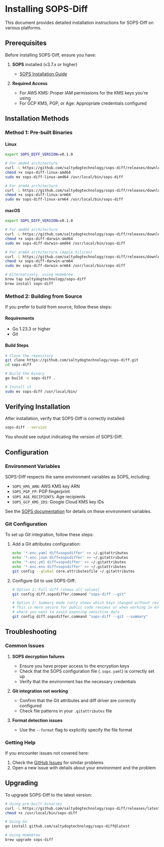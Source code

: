 # Installing SOPS-Diff

This document provides detailed installation instructions for SOPS-Diff on various platforms.

## Prerequisites

Before installing SOPS-Diff, ensure you have:

1. **SOPS** installed (v3.7.x or higher)
   - [SOPS Installation Guide](https://github.com/getsops/sops#installing-from-source)

2. **Required Access**
   - For AWS KMS: Proper IAM permissions for the KMS keys you're using
   - For GCP KMS, PGP, or Age: Appropriate credentials configured

## Installation Methods

### Method 1: Pre-built Binaries

#### Linux

```bash
export SOPS_DIFF_VERSION=v0.1.0
```

```bash
# For amd64 architecture
curl -L https://github.com/saltydogtechnology/sops-diff/releases/download/$SOPS_DIFF_VERSION/sops-diff-$SOPS_DIFF_VERSION-linux-amd64.tar.gz | tar xz
chmod +x sops-diff-linux-amd64
sudo mv sops-diff-linux-amd64 /usr/local/bin/sops-diff

# For arm64 architecture
curl -L https://github.com/saltydogtechnology/sops-diff/releases/download/$SOPS_DIFF_VERSION/sops-diff-$SOPS_DIFF_VERSION-linux-arm64.tar.gz | tar xz
chmod +x sops-diff-linux-arm64
sudo mv sops-diff-linux-arm64 /usr/local/bin/sops-diff
```

#### macOS

```bash
export SOPS_DIFF_VERSION=v0.1.0
```

```bash
# For amd64 architecture
curl -L https://github.com/saltydogtechnology/sops-diff/releases/download/$SOPS_DIFF_VERSION/sops-diff-$SOPS_DIFF_VERSION-darwin-amd64.tar.gz | tar xz
chmod +x sops-diff-darwin-amd64
sudo mv sops-diff-darwin-amd64 /usr/local/bin/sops-diff

# For arm64 architecture (Apple Silicon)
curl -L https://github.com/saltydogtechnology/sops-diff/releases/download/$SOPS_DIFF_VERSION/sops-diff-$SOPS_DIFF_VERSION-darwin-arm64.tar.gz| tar xz
chmod +x sops-diff-darwin-arm64
sudo mv sops-diff-darwin-arm64 /usr/local/bin/sops-diff

# Alternatively, using Homebrew
brew tap saltydogtechnology/sops-diff
brew install sops-diff
```

### Method 2: Building from Source

If you prefer to build from source, follow these steps:

#### Requirements

- Go 1.23.3 or higher
- Git

#### Build Steps

```bash
# Clone the repository
git clone https://github.com/saltydogtechnology/sops-diff.git
cd sops-diff

# Build the binary
go build -o sops-diff .

# Install it
sudo mv sops-diff /usr/local/bin/
```

## Verifying Installation

After installation, verify that SOPS-Diff is correctly installed:

```bash
sops-diff --version
```

You should see output indicating the version of SOPS-Diff.

## Configuration

### Environment Variables

SOPS-Diff respects the same environment variables as SOPS, including:

- `SOPS_KMS_ARN`: AWS KMS key ARN
- `SOPS_PGP_FP`: PGP fingerprint
- `SOPS_AGE_RECIPIENTS`: Age recipients
- `SOPS_GCP_KMS_IDS`: Google Cloud KMS key IDs

See the [SOPS documentation](https://github.com/getsops/sops#encrypting-using-sops) for details on these environment variables.

### Git Configuration

To set up Git integration, follow these steps:

1. Add a Git attributes configuration:

   ```bash
   echo '*.enc.yaml diff=sopsdiffer' >> ~/.gitattributes
   echo '*.enc.json diff=sopsdiffer' >> ~/.gitattributes
   echo '*.enc.yml diff=sopsdiffer' >> ~/.gitattributes
   echo '*.enc.env diff=sopsdiffer' >> ~/.gitattributes
   git config --global core.attributesfile ~/.gitattributes
   ```

2. Configure Git to use SOPS-Diff:

   ```bash
   # Option 1: Full diff (shows all values)
   git config diff.sopsdiffer.command "sops-diff --git"
   ```

   ```bash
   # Option 2: Summary mode (only shows which keys changed without revealing values)
   # This is more secure for public code reviews or when working in environments
   # where you want to avoid exposing sensitive data
   git config diff.sopsdiffer.command "sops-diff --git --summary"
   ```

## Troubleshooting

### Common Issues

1. **SOPS decryption failures**
   - Ensure you have proper access to the encryption keys
   - Check that the SOPS configuration file (`.sops.yaml`) is correctly set up
   - Verify that the environment has the necessary credentials

2. **Git integration not working**
   - Confirm that the Git attributes and diff driver are correctly configured
   - Check file patterns in your `.gitattributes` file

3. **Format detection issues**
   - Use the `--format` flag to explicitly specify the file format

### Getting Help

If you encounter issues not covered here:

1. Check the [GitHub Issues](https://github.com/saltydogtechnology/sops-diff/issues) for similar problems
2. Open a new issue with details about your environment and the problem

## Upgrading

To upgrade SOPS-Diff to the latest version:

```bash
# Using pre-built binaries
curl -L https://github.com/saltydogtechnology/sops-diff/releases/latest/download/sops-diff-$(uname -s | tr '[:upper:]' '[:lower:]')-$(uname -m) -o /usr/local/bin/sops-diff
chmod +x /usr/local/bin/sops-diff

# Using Go
go install github.com/saltydogtechnology/sops-diff@latest

# Using Homebrew
brew upgrade sops-diff
```
